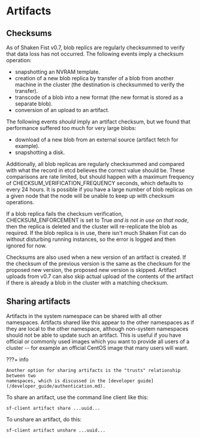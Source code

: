 # Artifacts

## Checksums

As of Shaken Fist v0.7, blob replics are regularly checksummed to verify that
data loss has not occurred. The following events imply a checksum operation:

* snapshotting an NVRAM template.
* creation of a new blob replica by transfer of a blob from another machine in
  the cluster (the destination is checksummed to verify the transfer).
* transcode of a blob into a new format (the new format is stored as a
  separate blob).
* conversion of an upload to an artifact.

The following events _should_ imply an artifact checksum, but we found that
performance suffered too much for very large blobs:

* download of a new blob from an external source (artifact fetch for example).
* snapshotting a disk.

Additionally, all blob replicas are regularly checksummed and compared with what
the record in etcd believes the correct value should be. These comparisons are
rate limited, but should happen with a maximum frequency of
CHECKSUM_VERIFICATION_FREQUENCY seconds, which defaults to every 24 hours. It is
possible if you have a large number of blob replicas on a given node that the node
will be unable to keep up with checksum operations.

If a blob replica fails the checksum verification, CHECKSUM_ENFORCEMENT is set
to True _and is not in use on that node_, then the replica is deleted and the
cluster will re-replicate the blob as required. If the blob replica is in use,
there isn't much Shaken Fist can do without disturbing running instances, so the
error is logged and then ignored for now.

Checksums are also used when a new version of an artifact is created. If the
checksum of the previous version is the same as the checksum for the proposed
new version, the proposed new version is skipped. Artifact uploads from v0.7 can
also skip actual upload of the contents of the artifact if there is already a
blob in the cluster with a matching checksum.

## Sharing artifacts

Artifacts in the system namespace can be shared with all other namespaces.
Artifacts shared like this appear to the other namespaces as if they are local
to the other namespace, although non-system namespaces should not be able to
update such an artifact. This is useful if you have official or commonly used
images which you want to provide all users of a cluster -- for example an
official CentOS image that many users will want.

???+ info

    Another option for sharing artifacts is the "trusts" relationship between two
    namespaces, which is discussed in the [developer guide](/developer_guide/authentication.md).

To share an artifact, use the command line client like this:

`sf-client artifact share ...uuid...`

To unshare an artifact, do this:

`sf-client artifact unshare ...uuid...`